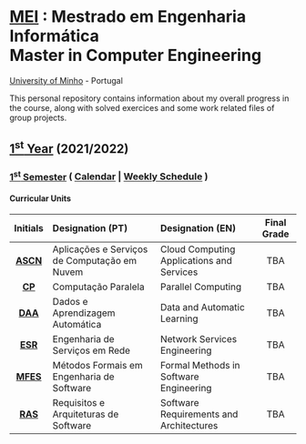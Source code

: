 [MEI](https://www.di.uminho.pt/mei.html) : Mestrado em Engenharia Informática <br>
Master in Computer Engineering 
==========
[University of Minho](https://www.uminho.pt/EN) - Portugal 


This personal repository contains information about my overall progress in the course, along with solved exercices and some work related files of group projects.

## [1<sup>st</sup> Year](1y) (2021/2022)

### [1<sup>st</sup> Semester](1y/1s) ( [Calendar](1y/1s/calendar/calendar.md) | [Weekly Schedule](1y/1s/schedule/schedule_1y_1s.pdf) )


#### Curricular Units

| Initials| Designation (PT)| Designation (EN)| Final Grade|
| :------:| :-----------| :-----------| :-----------:|
| [**ASCN**](1y/1s/ascn) | Aplicações e Serviços de Computação em Nuvem | Cloud Computing Applications and Services | TBA |
| [**CP**](1y/1s/cp)   | Computação Paralela                          | Parallel Computing                        | TBA |
| [**DAA**](1y/1s/daa)  | Dados e Aprendizagem Automática              | Data and Automatic Learning               | TBA |
|[**ESR**](1y/1s/esr)  | Engenharia de Serviços em Rede               | Network Services Engineering              | TBA |
| [**MFES**](1y/1s/mfes) | Métodos Formais em Engenharia de Software    | Formal Methods in Software Engineering    | TBA |
| [**RAS**](1y/1s/ras)  | Requisitos e Arquiteturas de Software        | Software Requirements and Architectures   | TBA |
